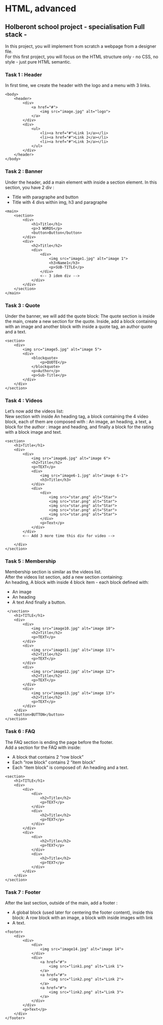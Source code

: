 # HTML, advanced

## Holberont school project - specialisation Full stack -

In this project, you will implement from scratch a webpage from a designer file.<br>
For this first project, you will focus on the HTML structure only - no CSS, no style - just pure HTML semantic.<br>

### Task 1 : Header
In first time, we create the header with the logo and a menu with 3 links.
```
<body>
    <header>
        <div>
            <a href="#">
                <img src="image.jpg" alt="logo">
            </a>
        </div>
        <div>
            <ul>
                <li><a href="#">Link 1</a></li>
                <li><a href="#">Link 2</a></li>
                <li><a href="#">Link 3</a></li>
            </ul>
        </div>
    </header>
</body>
```

### Task 2 : Banner
Under the header, add a main element with inside a section element.
In this section, you have 2 div :
- Title with paragraphe and button
- Title with 4 divs within img, h3 and paragraphe
```
<main>
    <section>
        <div>
            <h1>Title</h1>
            <p>3 WORDS</p>
            <button>Button</button>
        </div>
        <div>
            <h2>Title</h2>
            <div>
                <div>
                    <img src="image1.jpg" alt="image 1">
                    <h3>Name1</h3>
                    <p>SUB-TITLE</p>
                </div>
                <-- 3 idem div -->
            </div>
        </div>
    </section>
</main>
```

### Task 3 : Quote
Under the banner, we will add the quote block:
The quote section is inside the main, create a new section for the quote.
Inside, add a block containing with an image and another block with inside a quote tag, an author quote and a text.
```
<section>
    <div>
        <img src="image5.jpg" alt="image 5">
        <div>
            <blockquote>
                <p>QUOTE</p>
            </blockquote>
            <p>Author</p>
            <p>Sub-Title</p>
        </div>
    </div>
</section>
```

### Task 4 : Videos
Let’s now add the videos list:<br>
New section with inside An heading tag, a block containing the 4 video block, each of them are composed with : An image, an heading, a text, a block for the author : image and heading, and finally a block for the rating with a block image and text.
```
<section>
    <h1>Title</h1>
    <div>
        <div>
            <img src="image6.jpg" alt="image 6">
            <h2>Title</h2>
            <p>TEXT</p>
            <div>
                <img src="image6-1.jpg" alt="image 6-1">
                <h3>Title</h3>
            </div>
            <div>
                <div>
                    <img src="star.png" alt="Star">
                    <img src="star.png" alt="Star">
                    <img src="star.png" alt="Star">
                    <img src="star.png" alt="Star">
                    <img src="star.png" alt="Star">
                </div>
                <p>Text</p>
            </div>
        </div>
        <-- Add 3 more time this div for video -->

    </div>
</section>
```

### Task 5 : Membership
Membership section is similar as the videos list.<br>
After the videos list section, add a new section containing:<br>
An heading, A block with inside 4 block item - each block defined with:
- An image
- An heading
- A text
And finally a button.
```
 </section>
    <h1>TITLE</h1>
    <div>
        <div>
            <img src="image10.jpg" alt="image 10">
            <h2>Title</h2>
            <p>TEXT</p>
        </div>
        <div>
            <img src="image11.jpg" alt="image 11">
            <h2>Title</h2>
            <p>TEXT</p>
        </div>
        <div>
            <img src="image12.jpg" alt="image 12">
            <h2>Title</h2>
            <p>TEXT</p>
        </div>
        <div>
            <img src="image13.jpg" alt="image 13">
            <h2>Title</h2>
            <p>TEXT</p>
        </div>
    </div>
    <button>BUTTON</button>
</section>
```

### Task 6 : FAQ
The FAQ section is ending the page before the footer.<br>
Add a section for the FAQ with inside:
- A block that contains 2 “row block”
- Each “row block” contains 2 “item block”
- Each “item block” is composed of: An heading and a text.
```
<section>
    <h1>TITLE</h1>
    <div>
        <div>
            <div>
                <h2>Title</h2>
                <p>TEXT</p>
            </div>
            <div>
                <h2>Title</h2>
                <p>TEXT</p>
            </div>
        </div>
        <div>
            <div>
                <h2>Title</h2>
                <p>TEXT</p>
            </div>
            <div>
                <h2>Title</h2>
                <p>TEXT</p>
            </div>
        </div>
    </div>
</section>
```

### Task 7 : Footer
After the last section, outside of the main, add a footer :
- A global block (used later for centering the footer content), inside this block: A row block with an image, a block with inside images with link
- A text.
```
<footer>
    <div>
        <div>
            <div>
                <img src="image14.jpg" alt="image 14">
            </div>
            <div>
                <a href="#">
                    <img src="link1.png" alt="Link 1">
                </a>
                <a href="#">
                    <img src="link2.png" alt="Link 2">
                </a>
                <a href="#">
                    <img src="link2.png" alt="Link 3">
                </a>
            </div>
        </div>
        <p>Text</p>
    </div>
</footer>
```
